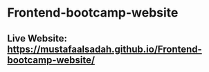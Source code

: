 # Frontend-bootcamp-website

## Live Website: https://mustafaalsadah.github.io/Frontend-bootcamp-website/
